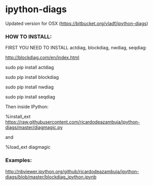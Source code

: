 # ipython-diags
Updated version for OSX (https://bitbucket.org/vladf/ipython-diags)

### HOW TO INSTALL:

FIRST YOU NEED TO INSTALL actdiag, blockdiag, nwdiag, seqdiag:

http://blockdiag.com/en/index.html

sudo pip install actdiag

sudo pip install blockdiag

sudo pip install nwdiag

sudo pip install seqdiag


Then inside IPython:

%install_ext https://raw.githubusercontent.com/ricardodeazambuja/ipython-diags/master/diagmagic.py

and

%load_ext diagmagic

### Examples:
http://nbviewer.ipython.org/github/ricardodeazambuja/ipython-diags/blob/master/blockdiag_ipython.ipynb
